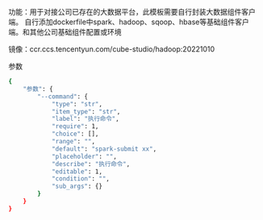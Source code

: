 功能：用于对接公司已存在的大数据平台，此模板需要自行封装大数据组件客户端。 
自行添加dockerfile中spark、hadoop、sqoop、hbase等基础组件客户端。和其他公司基础组件配置或环境

镜像：ccr.ccs.tencentyun.com/cube-studio/hadoop:20221010

参数
```bash
{
    "参数": {
        "--command": {
            "type": "str",
            "item_type": "str",
            "label": "执行命令",
            "require": 1,
            "choice": [],
            "range": "",
            "default": "spark-submit xx",
            "placeholder": "",
            "describe": "执行命令",
            "editable": 1,
            "condition": "",
            "sub_args": {}
        }
    }
}
```